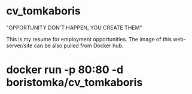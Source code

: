 # cv_tomkaboris
"OPPORTUNITY DON'T HAPPEN, YOU CREATE THEM"

This is my resume for employment opportunities. 
The image of this web-server/site can be also pulled from Docker hub.

# docker run -p 80:80 -d boristomka/cv_tomkaboris
